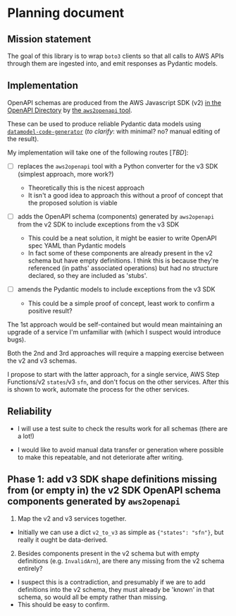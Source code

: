 # Planning document

## Mission statement

The goal of this library is to wrap `boto3` clients so that all calls to AWS APIs through them
are ingested into, and emit responses as Pydantic models.

## Implementation

OpenAPI schemas are produced from the AWS Javascript SDK (v2)
[in the OpenAPI Directory](https://github.com/APIs-guru/openapi-directory/tree/master/APIs/amazonaws.com)
by [the `aws2openapi` tool](https://github.com/APIs-guru/aws2openapi).

These can be used to produce reliable Pydantic data models using [`datamodel-code-generator`][dcg]
(_to clarify_: with minimal? no? manual editing of the result).

[dcg]: datamodel-code-generator "https://github.com/koxudaxi/datamodel-code-generator"

My implementation will take one of the following routes [_TBD_]:

- [ ] replaces the `aws2openapi` tool with a Python converter for the v3 SDK (simplest approach, more work?)
  - Theoretically this is the nicest approach
  - It isn't a good idea to approach this without a proof of concept that the proposed solution is viable

- [ ] adds the OpenAPI schema (components) generated by `aws2openapi` from the v2 SDK to include exceptions from the v3 SDK
  - This could be a neat solution, it might be easier to write OpenAPI spec YAML than Pydantic models
  - In fact some of these components are already present in the v2 schema but have empty definitions.
    I think this is because they're referenced (in paths' associated operations) but had no structure declared,
    so they are included as 'stubs'.

- [ ] amends the Pydantic models to include exceptions from the v3 SDK
  - This could be a simple proof of concept, least work to confirm a positive result?

The 1st approach would be self-contained but would mean maintaining an upgrade of a service I'm
unfamiliar with (which I suspect would introduce bugs).

Both the 2nd and 3rd approaches will require a mapping exercise between the v2 and v3 schemas.

I propose to start with the latter approach, for a single service, AWS Step Functions/v2 `states`/v3 `sfn`, and don't focus on the other services.
After this is shown to work, automate the process for the other services.

## Reliability

- I will use a test suite to check the results work for all schemas (there are a lot!)

- I would like to avoid manual data transfer or generation where possible to make this repeatable,
  and not deteriorate after writing.

## Phase 1: add v3 SDK shape definitions missing from (or empty in) the v2 SDK OpenAPI schema components generated by `aws2openapi`

1) Map the v2 and v3 services together.
- Initially we can use a dict `v2_to_v3` as simple as `{"states": "sfn"}`, but really it ought be data-derived.

2) Besides components present in the v2 schema but with empty definitions (e.g. `InvalidArn`), are there any missing from the v2 schema entirely?
- I suspect this is a contradiction, and presumably if we are to add definitions into the v2
  schema, they must already be 'known' in that schema, so would all be empty rather than missing.
- This should be easy to confirm.
